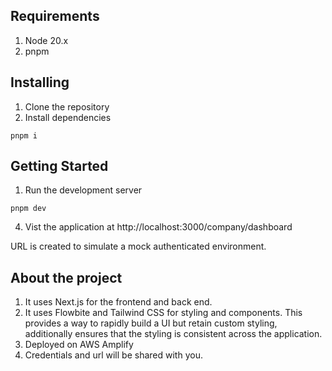 ## Requirements

1. Node 20.x
2. pnpm

## Installing

1. Clone the repository
2. Install dependencies

`pnpm i`

## Getting Started

1. Run the development server

`pnpm dev`

4. Vist the application at http://localhost:3000/company/dashboard

URL is created to simulate a mock authenticated environment.

## About the project

1. It uses Next.js for the frontend and back end.
2. It uses Flowbite and Tailwind CSS for styling and components. This provides a way to rapidly build a UI but retain custom styling, additionally ensures that the styling is consistent across the application.
3. Deployed on AWS Amplify
4. Credentials and url will be shared with you.
